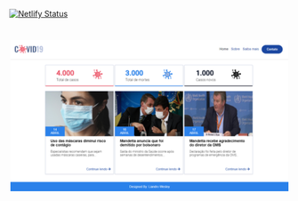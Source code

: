 [![Netlify Status](https://api.netlify.com/api/v1/badges/799c5114-1e6f-40cc-9c32-43ad6f399b0e/deploy-status)](https://app.netlify.com/sites/desafio-covid19/deploys)
<h1 align="center">
<img src="assets/images/Capturar.png" width="500">
</h1>

